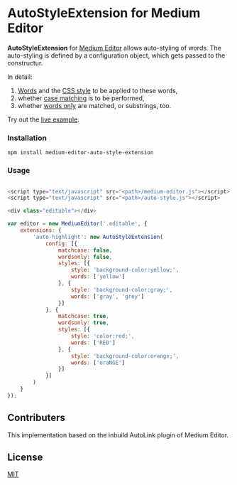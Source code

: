 # AutoStyleExtension for Medium Editor

**AutoStyleExtension** for [Medium Editor](https://yabwe.github.io/medium-editor/) allows auto-styling of words. The auto-styling is defined by a configuration object, which gets passed to the constructur.

In detail:

1. <u>Words</u> and the <u>CSS style</u> to be applied to these words,
2. whether <u>case matching</u> is to be performed,
3. whether <u>words only</u> are matched, or substrings, too.
</ol>

Try out the [live example](http://www.example.de/).

### Installation

`npm install medium-editor-auto-style-extension`

### Usage

```javascript

<script type="text/javascript" src="<path>/medium-editor.js"></script>
<script type="text/javascript" src="<path>/auto-style.js"></script>

<div class="editable"></div>

var editor = new MediumEditor('.editable', {
    extensions: {
        'auto-highlight': new AutoStyleExtension(
            config: [{
                matchcase: false,
                wordsonly: false,
                styles: [{
                    style: 'background-color:yellow;',
                    words: ['yellow']
                }, {
                    style: 'background-color:gray;',
                    words: ['gray', 'grey']
                }]
            }, {
                matchcase: true,
                wordsonly: true,
                styles: [{
                    style: 'color:red;',
                    words: ['RED']
                }, {
                    style: 'background-color:orange;',
                    words: ['oraNGE']
                }]
            }]
        )
    }
});
```

## Contributers

This implementation based on the inbuild AutoLink plugin of Medium Editor.


## License

[MIT](https://opensource.org/licenses/MIT)
